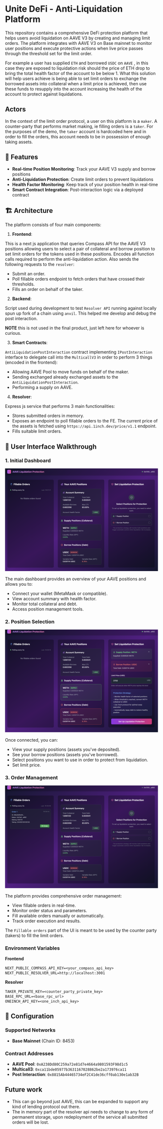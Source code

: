 # Unite DeFi - Anti-Liquidation Platform

This repository contains a comprehensive DeFi protection platform that helps users avoid liquidation on AAVE V3 by creating and managing limit orders. The platform integrates with AAVE V3 on Base mainnet to monitor user positions and execute protective actions when live price passes through the threshold set for the limit order. 

For example a user has supplied `ETH` and borrowed `USDC` on `AAVE` , in this case they are exposed to liquidation risk should the price of ETH drop to bring the total health factor of the account to be below 1. What this solution will help users achieve is being able to set limit orders to exchange the borrowed assets into collateral when a limit price is achieved, then use these funds to resupply into the account increasing the health of the account to protect against liquidations.

## Actors

In the context of the limit order protocol, a user on this platform is a `maker`. A counter-party that performs market making, ie filling orders is a `taker`. For the purposes of the demo, the `taker` account is hardcoded here and in order to fill the orders, this account needs to be in possession of enough taking assets.

## 🚀 Features

- **Real-time Position Monitoring**: Track your AAVE V3 supply and borrow positions
- **Anti-Liquidation Protection**: Create limit orders to prevent liquidations
- **Health Factor Monitoring**: Keep track of your position health in real-time
- **Smart Contract Integration**: Post-interaction logic via a deployed contract

## 🏗️ Architecture

The platform consists of four main components:

1. **Frontend**: 

This is a next js application that queries Compass API for the AAVE V3 positions allowing users to select a pair of collateral and borrow position to set limit orders for the tokens used in these positions. Encodes all function calls required to perform the anti-liquidation action. Also sends the following requests to the `resolver`:
- Submit an order.
- Poll fillable orders endpoint to fetch orders that have crossed their thresholds.
- Fills an order on behalf of the taker.

2. **Backend**:

Script used during development to test `Resolver API` running against locally spun up fork of a chain using `anvil`. This helped me develop and debug the post interaction.

**NOTE** this is not used in the final product, just left here for whoever is curious.

3. **Smart Contracts**:

`AntiLiquidationPostInteraction` contract implementing `IPostInteraction` interface to delegate call into the `MulticallV3` in order to perform 3 things (encoded in the frontend):
- Allowing AAVE Pool to move funds on behalf of the maker.
- Sending exchanged already exchanged assets to the `AntiLiquidationPostInteraction`.
- Performing a supply on AAVE.

4. **Resolver**: 

Express js service that performs 3 main functionalities:
- Stores submitted orders in memory.
- Exposes an endpoint to poll fillable orders to the FE. The current price of the assets is fetched using `https://api.1inch.dev/price/v1.1` endpoint.
- Fills suitable limit orders.

## 📱 User Interface Walkthrough

### 1. Initial Dashboard
![Initial Screen](docs/Initial%20screen.png)

The main dashboard provides an overview of your AAVE positions and allows you to:
- Connect your wallet (MetaMask or compatible).
- View account summary with health factor.
- Monitor total collateral and debt.
- Access position management tools.

### 2. Position Selection
![Positions Selected](docs/positions%20selected.png)

Once connected, you can:
- View your supply positions (assets you've deposited).
- See your borrow positions (assets you've borrowed).
- Select positions you want to use in order to protect from liquidation.
- Set limit price.

### 3. Order Management
![Order for Filling](docs/order%20for%20filling.png)

The platform provides comprehensive order management:
- View fillable orders in real-time.
- Monitor order status and parameters.
- Fill available orders manually or automatically.
- Track order execution and results.

The `Fillable orders` part of the UI is meant to be used by the counter party (takers) to fill the limit orders.

### Environment Variables

**Frontend**
```
NEXT_PUBLIC_COMPASS_API_KEY=<your_compass_api_key>
NEXT_PUBLIC_RESOLVER_URL=http://localhost:3001
```

**Resolver**
```
TAKER_PRIVATE_KEY=<counter_party_private_key>
BASE_RPC_URL=<base_rpc_url>
ONEINCH_API_KEY=<one_inch_api_key>
```

## 🔧 Configuration

### Supported Networks
- **Base Mainnet** (Chain ID: 8453)

### Contract Addresses
- **AAVE Pool**: `0xA238Dd80C259a72e81d7e4664a9801593F98d1c5`
- **Multicall3**: `0xca11bde05977b3631167028862be2a173976ca11`
- **Post Interaction**: `0x8815Ab44465734eF2C41de36cff0ab130e1ab32B`

## Future work

- This can go beyond just AAVE, this can be expanded to support any kind of lending protocol out there.
- The in memory part of the resolver api needs to change to any form of permanent storage, upon redeployment of the service all submitted orders will be lost.
